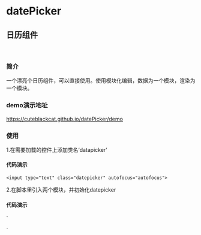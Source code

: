# datePicker
## 日历组件
<br>

### 简介
一个漂亮个日历组件，可以直接使用。使用模块化编辑，数据为一个模块，渲染为一个模块。
<br>

### demo演示地址
 https://cuteblackcat.github.io/datePicker/demo
<br>

### 使用
1.在需要加载的控件上添加类名‘datapicker’
#### 代码演示
`<input type="text" class="datepicker" autofocus="autofocus">`
<br>

2.在脚本里引入两个模块，并初始化datepicker
#### 代码演示
`<script type="text/javascript" src="js/data.js"></script>
<script type="text/javascript" src="js/main.js"></script>
<script type="text/javascript">
datepicker.init('.datepicker');
</script>`


